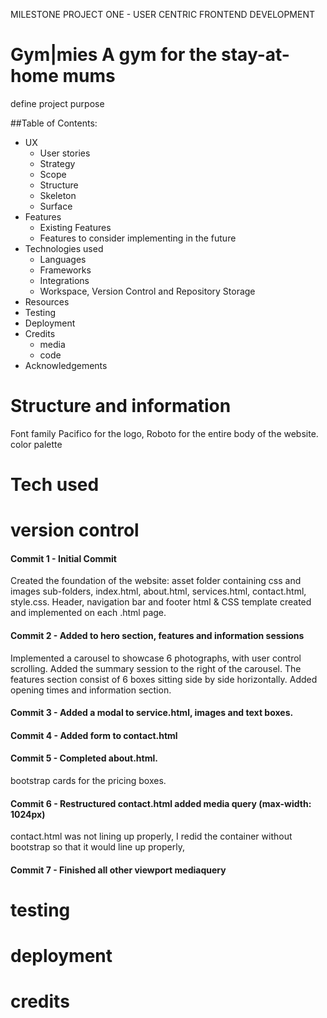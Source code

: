 MILESTONE PROJECT ONE - USER CENTRIC FRONTEND DEVELOPMENT 
# Gym|mies A gym for the stay-at-home mums
define project purpose

##Table of Contents: 
* UX
    * User stories
    * Strategy
    * Scope
    * Structure
    * Skeleton
    * Surface
* Features 
    * Existing Features
    * Features to consider implementing in the future
* Technologies used
    * Languages
    * Frameworks
    * Integrations
    * Workspace, Version Control and Repository Storage
* Resources
* Testing
* Deployment 
* Credits 
    * media
    * code
* Acknowledgements 

# Structure and information
Font family Pacifico for the logo, Roboto for the entire body of the website.
color palette

# Tech used
# version control
#### Commit 1 - Initial Commit
Created the foundation of the website: asset folder containing css and images sub-folders, index.html, about.html, services.html, contact.html, style.css.
Header, navigation bar and footer html & CSS template created and implemented on each .html page.  

#### Commit 2 - Added to hero section, features and information sessions
Implemented a carousel to showcase 6 photographs, with user control scrolling. Added the summary session to the right of the carousel. The features section consist of 6 boxes sitting side by side horizontally.
Added opening times and information section.

#### Commit 3 - Added a modal to service.html, images and text boxes.

#### Commit 4 - Added form to contact.html

#### Commit 5 - Completed about.html.
bootstrap cards for the pricing boxes.

#### Commit 6 - Restructured contact.html added media query (max-width: 1024px)
contact.html was not lining up properly, I redid the container without bootstrap so that it would line up properly,

#### Commit 7 - Finished all other viewport mediaquery

# testing
# deployment

# credits


